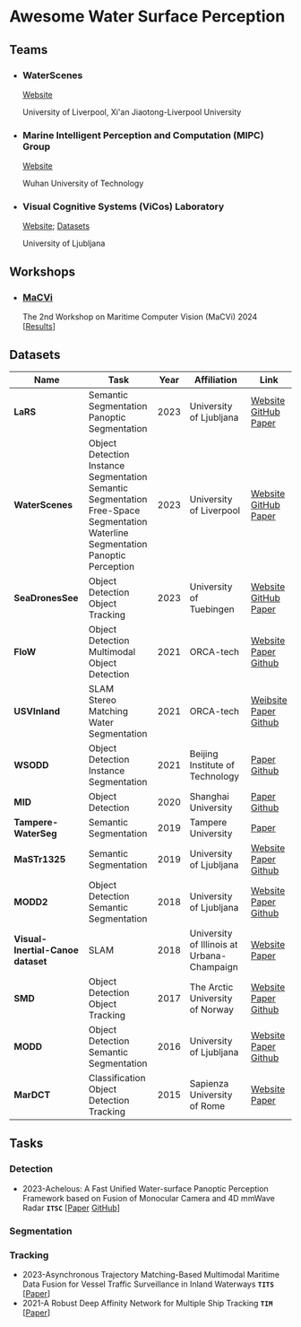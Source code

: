 
# Awesome Water Surface Perception

## Teams
* ### WaterScenes

  [Website](https://github.com/WaterScenes)
  
  University of Liverpool, Xi'an Jiaotong-Liverpool University

  
* ### Marine Intelligent Perception and Computation (MIPC) Group

  [Website](http://mipc.whut.edu.cn/publications.html)
  
  Wuhan University of Technology
  
* ### Visual Cognitive Systems (ViCos) Laboratory

  [Website](https://vicos.si/research/autonomous-boats); [Datasets](https://box.vicos.si/borja/viamaro/index.html)
  
  University of Ljubljana 

## Workshops

* ### [MaCVi](https://macvi.org/workshop/macvi24)

  The 2nd Workshop on Maritime Computer Vision (MaCVi) 2024 [[Results](https://arxiv.org/abs/2311.14762)]

## Datasets

| **Name** | **Task** | **Year** | **Affiliation** | **Link** |
| --- | --- | --- | --- | --- |
| **LaRS** | Semantic Segmentation <br> Panoptic Segmentation | 2023 | University of Ljubljana | [Website](https://lojzezust.github.io/lars-dataset) <br> [GitHub](https://github.com/lojzezust/lars_evaluator) <br> [Paper](https://arxiv.org/abs/2308.09618) |
| **WaterScenes** | Object Detection <br> Instance Segmentation <br> Semantic Segmentation <br> Free-Space Segmentation <br> Waterline Segmentation <br> Panoptic Perception | 2023 | University of Liverpool | [Website](https://waterscenes.github.io) <br> [GitHub](https://github.com/WaterScenes/WaterScenes) <br> [Paper](https://arxiv.org/abs/2307.06505) |
| **SeaDronesSee** | Object Detection <br> Object Tracking | 2023 | University of Tuebingen | [Website](https://seadronessee.cs.uni-tuebingen.de) <br> [GitHub](https://github.com/Ben93kie/SeaDronesSee) <br> [Paper](https://openaccess.thecvf.com/content/WACV2022/html/Varga_SeaDronesSee_A_Maritime_Benchmark_for_Detecting_Humans_in_Open_Water_WACV_2022_paper.html) |
| **FloW** | Object Detection <br> Multimodal Object Detection | 2021 | ORCA-tech | [Website](https://www.orca-tech.cn/datasets/FloW/Introduction) <br> [Paper](https://openaccess.thecvf.com/content/ICCV2021/html/Cheng_FloW_A_Dataset_and_Benchmark_for_Floating_Waste_Detection_in_ICCV_2021_paper.html) <br> [Github](https://github.com/ORCA-Uboat/USVInland-Dataset) |
| **USVInland** | SLAM <br> Stereo Matching <br> Water Segmentation | 2021 | ORCA-tech | [Weibsite](https://www.orca-tech.cn/datasets/USVInland/Introduction) <br> [Paper](https://arxiv.org/abs/2103.05383) <br> [Github](https://github.com/ORCA-Uboat/USVInland-Dataset) |
| **WSODD** | Object Detection <br> Instance Segmentation | 2021 | Beijing Institute of Technology | [Paper](https://www.frontiersin.org/articles/10.3389/fnbot.2021.723336/full) <br>[Github](https://github.com/sunjiaen/WSODD) |
| **MID** | Object Detection | 2020 | Shanghai University| [Paper](https://doi.org/10.1002/rob.21983) <br> [Github](https://github.com/aluckyi/MID) |
| **Tampere-WaterSeg** | Semantic Segmentation | 2019 |Tampere University| [Paper](https://ieeexplore.ieee.org/document/8918694) |
| **MaSTr1325** | Semantic Segmentation | 2019 |University of Ljubljana| [Website](https://vicos.si/resources/mastr1325/) <br> [Paper](https://ieeexplore.ieee.org/document/8967909) <br> [Github](https://github.com/bborja/modd) |
| **MODD2** | Object Detection <br> Semantic Segmentation | 2018 |University of Ljubljana| [Website](https://box.vicos.si/borja/viamaro/index.html) <br> [Paper](https://arxiv.org/abs/1802.07956) <br> [Github](https://arxiv.org/abs/1802.07956) |
| **Visual-Inertial-Canoe dataset**  | SLAM | 2018 | University of Illinois at Urbana-Champaign| [Website](https://databank.illinois.edu/datasets/IDB-9342111) <br> [Paper](https://journals.sagepub.com/doi/pdf/10.1177/0278364917751842)|
| **SMD** | Object Detection <br> Object Tracking | 2017 |The Arctic University of Norway| [Website](https://sites.google.com/site/dilipprasad/home/singapore-maritime-dataset) <br> [Paper](https://openaccess.thecvf.com/content_CVPRW_2019/papers/PBVS/Moosbauer_A_Benchmark_for_Deep_Learning_Based_Object_Detection_in_Maritime_CVPRW_2019_paper.pdf) <br> [Github](https://github.com/yaoshanliang/Singapore-Maritime-Dataset) |
| **MODD** | Object Detection <br> Semantic Segmentation | 2016 |University of Ljubljana| [Website](http://vision.fe.uni-lj.si/RESEARCH/modd/) <br> [Paper](https://arxiv.org/abs/1503.01918) <br> [Github](https://vicos.si/resources/modd/) |
| **MarDCT** | Classification <br> Object Detection <br> Tracking | 2015 |Sapienza University of Rome| [Website](http://www.diag.uniroma1.it//~labrococo/MAR/index.htm) <br> [Paper](http://www.diag.uniroma1.it//~bloisi/papers/bloisi-vrs2015-draft.pdf) |


## Tasks

### Detection

* 2023-Achelous: A Fast Unified Water-surface Panoptic Perception Framework based on Fusion of Monocular Camera and 4D mmWave Radar __`ITSC`__ [[Paper](https://arxiv.org/abs/2307.07102) [GitHub](https://github.com/GuanRunwei/Achelous)]

### Segmentation

### Tracking

* 2023-Asynchronous Trajectory Matching-Based Multimodal Maritime Data Fusion for Vessel Traffic Surveillance in Inland Waterways __`TITS`__ [[Paper](https://ieeexplore.ieee.org/abstract/document/10159572)]
* 2021-A Robust Deep Affinity Network for Multiple Ship Tracking  __`TIM`__ [[Paper](https://ieeexplore.ieee.org/abstract/document/9423987)]
